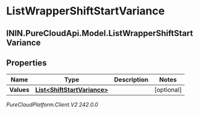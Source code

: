 # ListWrapperShiftStartVariance

## ININ.PureCloudApi.Model.ListWrapperShiftStartVariance

## Properties

|Name | Type | Description | Notes|
|------------ | ------------- | ------------- | -------------|
| **Values** | [**List&lt;ShiftStartVariance&gt;**](ShiftStartVariance) |  | [optional] |



_PureCloudPlatform.Client.V2 242.0.0_
